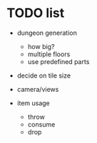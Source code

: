 # TODO list

* dungeon generation
	* how big?
	* multiple floors
	* use predefined parts

* decide on tile size

* camera/views

* item usage
	* throw
	* consume
	* drop
	